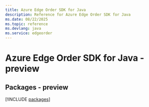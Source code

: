 ```yaml
---
title: Azure Edge Order SDK for Java
description: Reference for Azure Edge Order SDK for Java
ms.date: 08/22/2025
ms.topic: reference
ms.devlang: java
ms.service: edgeorder
---
```

# Azure Edge Order SDK for Java - preview
## Packages - preview
[!INCLUDE [packages](edge-order-index.md)]